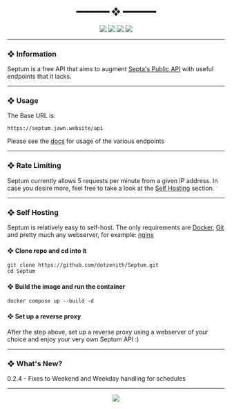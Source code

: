 <h2 align="center"> ━━━━━━  ❖  ━━━━━━ </h2>

<!-- BADGES -->
<div align="center">
   <p></p>

   <img src="https://img.shields.io/github/stars/dotzenith/Septum?color=DDB6F2&labelColor=302D41&style=for-the-badge">

   <img src="https://img.shields.io/github/forks/dotzenith/Septum?color=F8BD96&labelColor=302D41&style=for-the-badge">

   <img src="https://img.shields.io/github/actions/workflow/status/dotzenith/Septum/deploy.yml?branch=main&color=89b4fa&labelColor=302D41&style=for-the-badge&label=Deployment"/>

   <img src="https://img.shields.io/github/actions/workflow/status/dotzenith/Septum/test.yml?branch=main&color=ABE9B3&labelColor=302D41&style=for-the-badge&label=Tests"/>
   <br>
</div>

<p/>

---

### ❖ Information

Septum is a free API that aims to augment [Septa's Public API](https://www3.septa.org/) with useful endpoints that it lacks.

---

### ❖ Usage

The Base URL is:
```
https://septum.jawn.website/api
```

Please see the [docs](https://septum.jawn.website/) for usage of the various endpoints

---

### ❖ Rate Limiting

Septum currently allows 5 requests per minute from a given IP address. In case you desire more, feel free to take a look at the [Self Hosting](#Self-Hosting) section.

---

### ❖ Self Hosting

Septum is relatively easy to self-host. The only requirements are [Docker](https://www.docker.com/), [Git](https://git-scm.com/) and pretty much any webserver, for example: [nginx](https://www.nginx.com/)

#### ❖ Clone repo and cd into it

```
git clone https://github.com/dotzenith/Septum.git
cd Septum
```

<b></b>

#### ❖ Build the image and run the container

```
docker compose up --build -d
```

#### ❖ Set up a reverse proxy

After the step above, set up a reverse proxy using a webserver of your choice and enjoy your very own Septum API :)

---

### ❖ What's New?

0.2.4 - Fixes to Weekend and Weekday handling for schedules

---

<div align="center">

   <img src="https://img.shields.io/static/v1.svg?label=License&message=MIT&color=F5E0DC&labelColor=302D41&style=for-the-badge">

</div>
